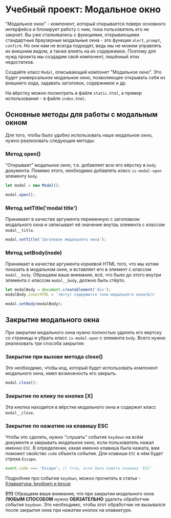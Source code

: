 # Учебный проект: Модальное окно

"Модальное окно" - компонент, который открывается поверх основного интерфейса и блокирует работу с ним, пока пользователь его не закроет. Вы уже сталкивались с функциями, открывающими стандартные браузерные модальные окна - это функции `alert`, `prompt`, `confirm`. Но они нам не всегда подходят, ведь мы не можем управлять их внешним видом, а также влиять на их содержимое. Поэтому для нужд проекта мы создадим свой компонент, лишённый этих недостатков.

Создайте класс `Modal`, описывающий компонет "Модальное окно". Это будет универсальное модальное окно, позволяющее открывать себя из внешнего кода, задавать заголовок, содержимое и др.

На вёрстку можно посмотреть в файле `static.html`, а пример использования - в файле `index.html`.

##  Основные методы для работы с модальным окном

Для того, чтобы было удобно использовать наше модальное окно, нужно реализовать следующие методы:

### Метод open()

"Открывает" модальное окно, т.е. добавляет всю его вёрстку в `body` документа. Помимо этого, необходимо добавлять класс `is-modal-open` элементу `body`.

```js
let modal = new Modal();

modal.open();
```

### Метод setTitle('modal title')

Принимает в качестве аргумента переменную с заголовком модального окна и записывает её значение внутрь элемента с классом `modal__title`.

```js
modal.setTitle('Заголовок модального окна');
```

### Метод setBody(node)

Принимает в качестве аргумента корневой HTML того, что мы хотим показать в модальном окне, и вставляет его в элемент с классом `modal__body`. Обращаем ваше внимание, всё, что было до этого внутри элемента с классом `modal__body`, должно быть стёрто.

```js
let modalBody = document.createElement('div');
modalBody.innerHTML = `<b>тут содержится тело модального окна<b/>`

modal.setBody(modalBody);
```

## Закрытие модального окна

При закрытии модального окна нужно полностью удалить его вертску со страницы и убрать класс `is-modal-open` с элемента `body`. Всего нужно реализовать три способа закрытия:

### Закрытие при вызове метода close()

Это необходимо, чтобы код, который будет использовать компонент модального окна, имел возможность его закрыть. 

```js
modal.close();
```

### Закрытие по клику по кнопке [X]

Эта кнопка находится в вёрстке модального окна и содержит класс `modal__close`. 

### Закрытие по нажатию на клавишу ESC

Чтобы это сделать, нужно "слушать" событие `keydown` на всём документе и закрывать модальное окно, если пользователь нажал именно `ESC`. В определении, какая именно клавиша была нажата, вам поможет свойство `code` объекта события. Для клавиши `ESC` в нём будет строка `Escape`. 

```js
event.code === 'Escape'; // true, если была нажата клавиша 'ESC'
```

Подробнее про событие `keydown`, можно прочитать в статье - [Клавиатура: keydown и keyup](https://learn.javascript.ru/keyboard-events)

**(!!!)** Обращаем ваше внимание, что при закрытии модального окна **ЛЮБЫМ СПОСОБОМ** нужно **ОБЯЗАТЕЛЬНО** удалить обработчик события `keydown`. Это необходимо, чтобы этот обработчик не вызывался после закрытия окна при нажатии кнопок на клавиатуре.